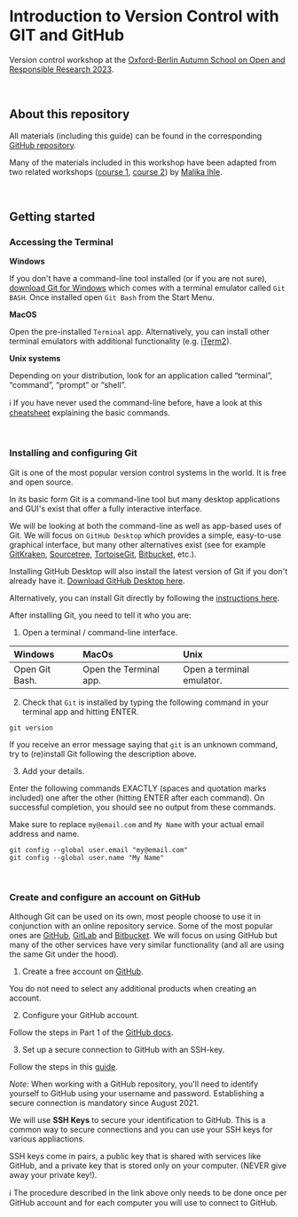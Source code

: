 # Introduction to Version Control with GIT and GitHub

Version control workshop at the [Oxford-Berlin Autumn School on Open and Responsible Research 2023](https://osf.io/5a38t/).

<br>

## About this repository

All materials (including this guide) can be found in the corresponding [GitHub repository](https://github.com/btaschler/intro_version_control_git/tree/main).

Many of the materials included in this workshop have been adapted from two related workshops ([course 1](https://github.com/MalikaIhle/Introduction-RStudio-Git-GitHub), [course 2](https://github.com/MalikaIhle/Collaborative-RStudio-GitHub)) by [Malika Ihle](https://github.com/MalikaIhle).

<br>

## Getting started

### Accessing the Terminal

**Windows**

If you don't have a command-line tool installed (or if you are not sure), [download Git for Windows](https://gitforwindows.org/) which comes with a terminal emulator called `Git BASH`. Once installed open `Git Bash` from the Start Menu.

**MacOS**

Open the pre-installed `Terminal` app. Alternatively, you can install other terminal emulators with additional functionality (e.g. [iTerm2](https://iterm2.com/)). 

**Unix systems**

Depending on your distribution, look for an application called “terminal”, “command”, “prompt” or “shell”. 

ℹ️ If you have never used the command-line before, have a look at this [cheatsheet](https://www.codecademy.com/learn/learn-the-command-line/modules/learn-the-command-line-navigation/cheatsheet) explaining the basic commands. 

<br>

### Installing and configuring Git

Git is one of the most popular version control systems in the world. It is free and open source.

In its basic form Git is a command-line tool but many desktop applications and GUI's exist that offer a fully interactive interface. 

We will be looking at both the command-line as well as app-based uses of Git. We will focus on `GitHub Desktop` which provides a simple, easy-to-use graphical interface, but many other alternatives exist (see for example [GitKraken](https://www.gitkraken.com/), [Sourcetree](https://www.sourcetreeapp.com/), [TortoiseGit](https://tortoisegit.org/), [Bitbucket](https://bitbucket.org/product), etc.).

Installing GitHub Desktop will also install the latest version of Git if you don't already have it. [Download GitHub Desktop here](https://desktop.github.com/).

Alternatively, you can install Git directly by following the [instructions here](https://github.com/git-guides/install-git).

After installing Git, you need to tell it who you are:

1. Open a terminal / command-line interface.

| Windows     | MacOs       | Unix     |
| :---        | :----       | :---     |
| Open Git Bash. | Open the Terminal app. | Open a terminal emulator.  |


2. Check that `Git` is installed by typing the following command in your terminal app and hitting ENTER.
```
git version
```
If you receive an error message saying that `git` is an unknown command, try to (re)install Git following the description above.

3. Add your details.

Enter the following commands EXACTLY (spaces and quotation marks included) one after the other (hitting ENTER after each command). On successful completion, you should see no output from these commands.

Make sure to replace `my@email.com` and `My Name` with your actual email address and name.

```
git config --global user.email "my@email.com"
git config --global user.name "My Name"
```

<br>

### Create and configure an account on GitHub

Although Git can be used on its own, most people choose to use it in conjunction with an online repository service. Some of the most popular ones are [GitHub](https://github.com/), [GitLab](https://about.gitlab.com/) and [Bitbucket](https://bitbucket.org/product). We will focus on using GitHub but many of the other services have very similar functionality (and all are using the same Git under the hood).

1. Create a free account on [GitHub](https://github.com/join).

You do not need to select any additional products when creating an account.

2. Configure your GitHub account. 

Follow the steps in Part 1 of the [GitHub docs](https://docs.github.com/en/get-started/onboarding/getting-started-with-your-github-account).

3. Set up a secure connection to GitHub with an SSH-key.

Follow the steps in this [guide](https://docs.github.com/en/authentication/connecting-to-github-with-ssh/adding-a-new-ssh-key-to-your-github-account).

*Note:* When working with a GitHub repository, you'll need to identify yourself to GitHub using your username and password. Establishing a secure connection is mandatory since August 2021.

We will use **SSH Keys** to secure your identification to GitHub. This is a common way to secure connections and you can use your SSH keys for various appliactions.

SSH keys come in pairs, a public key that is shared with services like GitHub, and a private key that is stored only on your computer. (NEVER give away your private key!). 

ℹ️ The procedure described in the link above only needs to be done once per GitHub account and for each computer you will use to connect to GitHub.


